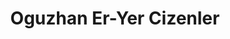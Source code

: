 ---
title: Oguzhan Er-Yer Cizenler
talk: "Volunteer Activation and Creating Documentation"
permalink: /speakers/#oguzhan-er-yer-cizenler
---